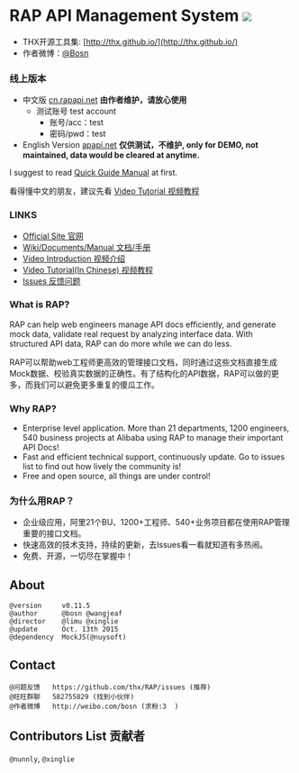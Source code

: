 
# RAP API Management System ![](https://sourcegraph.com/api/repos/github.com/thx/RAP/.counters/views-24h.png)

* THX开源工具集: [http://thx.github.io/](http://thx.github.io/)
* 作者微博：[@Bosn](http://weibo.com/bosn)

### 线上版本

* 中文版 [cn.rapapi.net](http://cn.rapapi.net/)   **由作者维护，请放心使用**
    * 测试账号 test account
        * 账号/acc：test
        * 密码/pwd：test
* English Version [apapi.net](http://rapapi.net/) **仅供测试，不维护, only for DEMO, not maintained, data would be cleared at anytime.** 

I suggest to read [Quick Guide Manual](https://github.com/thx/RAP/wiki/quick_guide) at first.

看得懂中文的朋友，建议先看 [Video Tutorial 视频教程](http://thx.github.io/RAP/study.html)


### LINKS

* [Official Site 官网](http://thx.github.io/RAP)
* [Wiki/Documents/Manual 文档/手册](http://github.com/thx/RAP/wiki)
* [Video Introduction 视频介绍](http://vodcdn.video.taobao.com/player/ugc/tb_ugc_pieces_core_player_loader.swf?version=1.0.20150330&vid=11622279&uid=11051796&p=1&t=1&rid=&random=6666)
* [Video Tutorial(In Chinese) 视频教程](http://thx.github.io/RAP/study.html)
* [Issues 反馈问题](http://github.com/thx/RAP/issues)

### What is RAP?

RAP can help web engineers manage API docs efficiently, and generate mock data, validate real request by analyzing interface data. With structured API data, RAP can do more while we can do less.

RAP可以帮助web工程师更高效的管理接口文档，同时通过这些文档直接生成Mock数据、校验真实数据的正确性。有了结构化的API数据，RAP可以做的更多，而我们可以避免更多重复的傻瓜工作。

### Why RAP?

* Enterprise level application. More than 21 departments, 1200 engineers, 540 business projects at Alibaba using RAP to manage their important API Docs!
* Fast and efficient technical support, continuously update. Go to issues list to find out how lively the community is!
* Free and open source, all things are under control!

### 为什么用RAP？

* 企业级应用，阿里21个BU、1200+工程师、540+业务项目都在使用RAP管理重要的接口文档。
* 快速高效的技术支持，持续的更新，去Issues看一看就知道有多热闹。
* 免费、开源，一切尽在掌握中！
 
## About

    @version     v0.11.5
    @author      @bosn @wangjeaf
    @director    @limu @xinglie
    @update      Oct. 13th 2015
    @dependency  MockJS(@nuysoft)

## Contact

    @问题反馈   https://github.com/thx/RAP/issues (推荐)
    @旺旺群聊   582755829 (找到小伙伴)
    @作者微博   http://weibo.com/bosn (求粉:3  )
    
## Contributors List 贡献者

`@nunnly`, `@xinglie`
